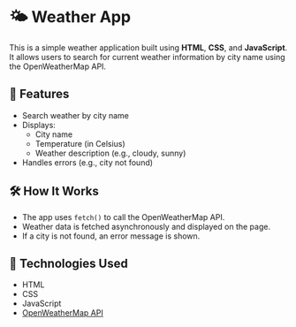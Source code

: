 # 🌤️ Weather App

This is a simple weather application built using **HTML**, **CSS**, and **JavaScript**. It allows users to search for current weather information by city name using the OpenWeatherMap API.

## 🚀 Features

- Search weather by city name
- Displays:
  - City name
  - Temperature (in Celsius)
  - Weather description (e.g., cloudy, sunny)
- Handles errors (e.g., city not found)

## 🛠️ How It Works

- The app uses `fetch()` to call the OpenWeatherMap API.
- Weather data is fetched asynchronously and displayed on the page.
- If a city is not found, an error message is shown.

## 🧪 Technologies Used

- HTML
- CSS
- JavaScript 
- [OpenWeatherMap API](https://openweathermap.org/api)
